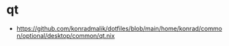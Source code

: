 # qt

* https://github.com/konradmalik/dotfiles/blob/main/home/konrad/common/optional/desktop/common/qt.nix
